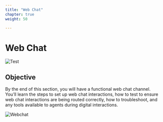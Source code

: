 ```yaml
---
title: "Web Chat"
chapter: true
weight: 50

---
```




# Web Chat
![Test](/images/testing1.jpg)
## Objective

By the end of this section, you will have a functional web chat channel. You’ll learn the steps to set up web chat interactions, how to test to ensure web chat interactions are being routed correctly, how to troubleshoot, and any tools available to agents during digital interactions.

![Webchat](/images/webchat1.jpg)
